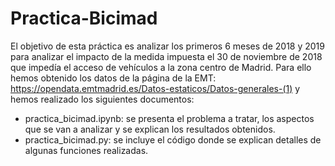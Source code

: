 # Practica-Bicimad
El objetivo de esta práctica es analizar los primeros 6 meses de 2018 y 2019 para analizar el impacto de la medida impuesta el 30 de noviembre de 2018 que impedía el acceso de vehículos a la zona centro de Madrid. Para ello hemos obtenido los datos de la página de la EMT: https://opendata.emtmadrid.es/Datos-estaticos/Datos-generales-(1) y hemos realizado los siguientes documentos:
- practica_bicimad.ipynb: se presenta el problema a tratar, los aspectos que se van a analizar y se explican los resultados obtenidos.
- practica_bicimad.py: se incluye el código donde se explican detalles de algunas funciones realizadas. 
